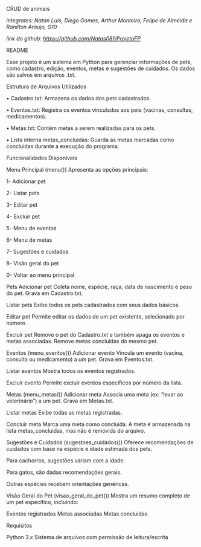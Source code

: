 CRUD de animais

*integrates: Natan Luis, Diego Gomes, Arthur Monteiro, Felipe de Almeida e Ranilton Araujo, G10*

*link do github: https://github.com/Natas081/ProjetoFP*

README

Esse projeto é um sistema em Python para gerenciar informações de pets, como cadastro, edição, eventos, metas e sugestões de cuidados. Os dados são salvos em arquivos .txt.

Estrutura de Arquivos Utilizados

• Cadastro.txt: Armazena os dados dos pets cadastrados.

• Eventos.txt: Registra os eventos vinculados aos pets (vacinas, consultas, medicamentos).

• Metas.txt: Contém metas a serem realizadas para os pets.

• Lista interna metas_concluidas: Guarda as metas marcadas como concluídas durante a execução do programa.

Funcionalidades Disponíveis

Menu Principal (menu())
Apresenta as opções principais:

1- Adicionar pet

2- Listar pets

3- Editar pet

4- Excluir pet

5- Menu de eventos

6- Menu de metas

7- Sugestões e cuidados

8- Visão geral do pet

0- Voltar ao menu principal

Pets
Adicionar pet
Coleta nome, espécie, raça, data de nascimento e peso do pet. Grava em Cadastro.txt.

Listar pets
Exibe todos os pets cadastrados com seus dados básicos.

Editar pet
Permite editar os dados de um pet existente, selecionado por número.

Excluir pet
Remove o pet do Cadastro.txt e também apaga os eventos e metas associadas. Remove metas concluídas do mesmo pet.

Eventos (menu_eventos())
Adicionar evento
Vincula um evento (vacina, consulta ou medicamento) a um pet. Grava em Eventos.txt.

Listar eventos
Mostra todos os eventos registrados.

Excluir evento
Permite excluir eventos específicos por número da lista.

Metas (menu_metas())
Adicionar meta
Associa uma meta (ex: “levar ao veterinário”) a um pet. Grava em Metas.txt.

Listar metas
Exibe todas as metas registradas.

Concluir meta
Marca uma meta como concluída. A meta é armazenada na lista metas_concluidas, mas não é removida do arquivo.

Sugestões e Cuidados (sugestoes_cuidados())
Oferece recomendações de cuidados com base na espécie e idade estimada dos pets.

Para cachorros, sugestões variam com a idade.

Para gatos, são dadas recomendações gerais.

Outras espécies recebem orientações genéricas.

Visão Geral do Pet (visao_geral_do_pet())
Mostra um resumo completo de um pet específico, incluindo:

Eventos registrados
Metas associadas
Metas concluídas

Requisitos

Python 3.x
Sistema de arquivos com permissão de leitura/escrita
